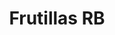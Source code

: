 ---
title: Frutillas RB
date: 
draft: false

# descripcion
description : Aros colgantes en plata 925 y strass

materials: Plata 925

color: 

dimensions: largo total 2.5 cm

code: 01-06-0869

type: "Aros"

categories: []

price: $3.000,00

price_eftvo: $2.550,00

# Images
# first image will be shown in the product page
images:
  # - image: "images/path_to_image"
  # La ubicacion de las imagenes es imagenes/Aros/Aros.Strass/01-06-0869-frutillas-rb
  - image: "./images/aros/strass/01-06-0869-frutillas-rb.jpg"
---